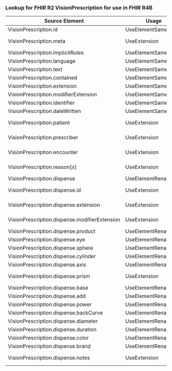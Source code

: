### Lookup for FHIR R2 VisionPrescription for use in FHIR R4B

| Source Element | Usage | Target |
| -------------- | ----- | ------ |
| VisionPrescription.id | UseElementSameName | VisionPrescription.id |
| VisionPrescription.meta | UseExtension | http://hl7.org/fhir/1.0/StructureDefinition/extension-VisionPrescription.meta |
| VisionPrescription.implicitRules | UseElementSameName | VisionPrescription.implicitRules |
| VisionPrescription.language | UseElementSameName | VisionPrescription.language |
| VisionPrescription.text | UseElementSameName | VisionPrescription.text |
| VisionPrescription.contained | UseElementSameName | VisionPrescription.contained |
| VisionPrescription.extension | UseElementSameName | VisionPrescription.extension |
| VisionPrescription.modifierExtension | UseElementSameName | VisionPrescription.modifierExtension |
| VisionPrescription.identifier | UseElementSameName | VisionPrescription.identifier |
| VisionPrescription.dateWritten | UseElementSameName | VisionPrescription.dateWritten |
| VisionPrescription.patient | UseExtension | http://hl7.org/fhir/1.0/StructureDefinition/extension-VisionPrescription.patient |
| VisionPrescription.prescriber | UseExtension | http://hl7.org/fhir/1.0/StructureDefinition/extension-VisionPrescription.prescriber |
| VisionPrescription.encounter | UseExtension | http://hl7.org/fhir/1.0/StructureDefinition/extension-VisionPrescription.encounter |
| VisionPrescription.reason[x] | UseExtension | http://hl7.org/fhir/1.0/StructureDefinition/extension-VisionPrescription.reason |
| VisionPrescription.dispense | UseElementRenamed | VisionPrescription.lensSpecification |
| VisionPrescription.dispense.id | UseExtension | http://hl7.org/fhir/1.0/StructureDefinition/extension-VisionPrescription.dispense.id |
| VisionPrescription.dispense.extension | UseExtension | http://hl7.org/fhir/1.0/StructureDefinition/extension-VisionPrescription.dispense.extension |
| VisionPrescription.dispense.modifierExtension | UseExtension | http://hl7.org/fhir/1.0/StructureDefinition/extension-VisionPrescription.dispense.modifierExtension |
| VisionPrescription.dispense.product | UseElementRenamed | VisionPrescription.lensSpecification.product |
| VisionPrescription.dispense.eye | UseElementRenamed | VisionPrescription.lensSpecification.eye |
| VisionPrescription.dispense.sphere | UseElementRenamed | VisionPrescription.lensSpecification.sphere |
| VisionPrescription.dispense.cylinder | UseElementRenamed | VisionPrescription.lensSpecification.cylinder |
| VisionPrescription.dispense.axis | UseElementRenamed | VisionPrescription.lensSpecification.axis |
| VisionPrescription.dispense.prism | UseExtension | http://hl7.org/fhir/1.0/StructureDefinition/extension-VisionPrescription.dispense.prism |
| VisionPrescription.dispense.base | UseElementRenamed | VisionPrescription.lensSpecification.prism.base |
| VisionPrescription.dispense.add | UseElementRenamed | VisionPrescription.lensSpecification.add |
| VisionPrescription.dispense.power | UseElementRenamed | VisionPrescription.lensSpecification.power |
| VisionPrescription.dispense.backCurve | UseElementRenamed | VisionPrescription.lensSpecification.backCurve |
| VisionPrescription.dispense.diameter | UseElementRenamed | VisionPrescription.lensSpecification.diameter |
| VisionPrescription.dispense.duration | UseElementRenamed | VisionPrescription.lensSpecification.duration |
| VisionPrescription.dispense.color | UseElementRenamed | VisionPrescription.lensSpecification.color |
| VisionPrescription.dispense.brand | UseElementRenamed | VisionPrescription.lensSpecification.brand |
| VisionPrescription.dispense.notes | UseExtension | http://hl7.org/fhir/1.0/StructureDefinition/extension-VisionPrescription.dispense.notes |
